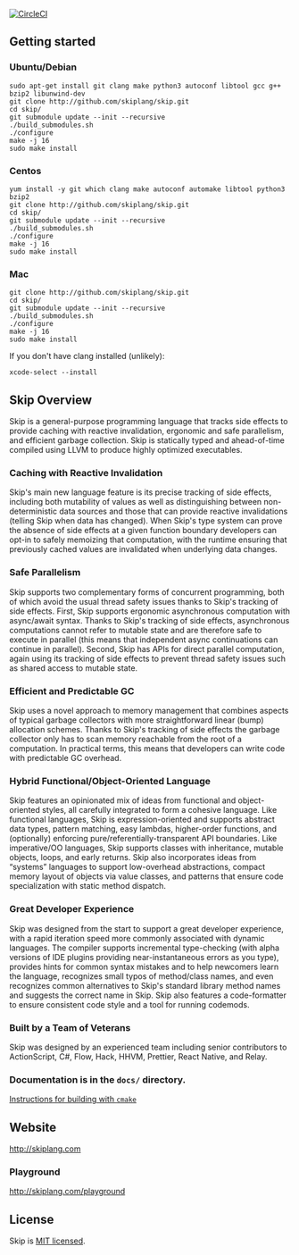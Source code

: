 [![CircleCI](https://circleci.com/gh/skiplang/skip.svg?style=svg)](https://circleci.com/gh/skiplang/skip)

## Getting started

### Ubuntu/Debian

```
sudo apt-get install git clang make python3 autoconf libtool gcc g++ bzip2 libunwind-dev
git clone http://github.com/skiplang/skip.git
cd skip/
git submodule update --init --recursive
./build_submodules.sh
./configure
make -j 16
sudo make install
```

### Centos

```
yum install -y git which clang make autoconf automake libtool python3 bzip2
git clone http://github.com/skiplang/skip.git
cd skip/
git submodule update --init --recursive
./build_submodules.sh
./configure
make -j 16
sudo make install
```

### Mac

```
git clone http://github.com/skiplang/skip.git
cd skip/
git submodule update --init --recursive
./build_submodules.sh
./configure
make -j 16
sudo make install
```

If you don't have clang installed (unlikely):
```
xcode-select --install
```

## Skip Overview

Skip is a general-purpose programming language that tracks side effects to provide caching with reactive invalidation, ergonomic and safe parallelism, and efficient garbage collection. Skip is statically typed and ahead-of-time compiled using LLVM to produce highly optimized executables.

### Caching with Reactive Invalidation

Skip's main new language feature is its precise tracking of side effects, including both mutability of values as well as distinguishing between non-deterministic data sources and those that can provide reactive invalidations (telling Skip when data has changed). When Skip's type system can prove the absence of side effects at a given function boundary developers can opt-in to safely memoizing that computation, with the runtime ensuring that previously cached values are invalidated when underlying data changes.

### Safe Parallelism

Skip supports two complementary forms of concurrent programming, both of which avoid the usual thread safety issues thanks to Skip's tracking of side effects. First, Skip supports ergonomic asynchronous computation with async/await syntax. Thanks to Skip's tracking of side effects, asynchronous computations cannot refer to mutable state and are therefore safe to execute in parallel (this means that independent async continuations can continue in parallel). Second, Skip has APIs for direct parallel computation, again using its tracking of side effects to prevent thread safety issues such as shared access to mutable state.

### Efficient and Predictable GC

Skip uses a novel approach to memory management that combines aspects of typical garbage collectors with more straightforward linear (bump) allocation schemes. Thanks to Skip's tracking of side effects the garbage collector only has to scan memory reachable from the root of a computation. In practical terms, this means that developers can write code with predictable GC overhead.

### Hybrid Functional/Object-Oriented Language

Skip features an opinionated mix of ideas from functional and object-oriented styles, all carefully integrated to form a cohesive language. Like functional languages, Skip is expression-oriented and supports abstract data types, pattern matching, easy lambdas, higher-order functions, and (optionally) enforcing pure/referentially-transparent API boundaries. Like imperative/OO languages, Skip supports classes with inheritance, mutable objects, loops, and early returns. Skip also incorporates ideas from “systems” languages to support low-overhead abstractions, compact memory layout of objects via value classes, and patterns that ensure code specialization with static method dispatch.

### Great Developer Experience

Skip was designed from the start to support a great developer experience, with a rapid iteration speed more commonly associated with dynamic languages. The compiler supports incremental type-checking (with alpha versions of IDE plugins providing near-instantaneous errors as you type), provides hints for common syntax mistakes and to help newcomers learn the language, recognizes small typos of method/class names, and even recognizes common alternatives to Skip's standard library method names and suggests the correct name in Skip. Skip also features a code-formatter to ensure consistent code style and a tool for running codemods.

### Built by a Team of Veterans

Skip was designed by an experienced team including senior contributors to ActionScript, C#, Flow, Hack, HHVM, Prettier, React Native, and Relay.

### Documentation is in the `docs/` directory.

[Instructions for building with `cmake`](docs/developer/README-cmake.md)

## Website

http://skiplang.com

### Playground

http://skiplang.com/playground

## License

Skip is [MIT licensed](./LICENSE).
